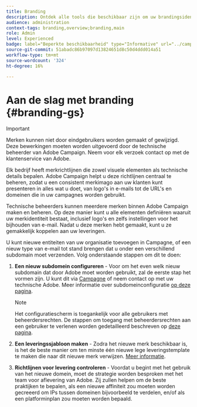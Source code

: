 ```yaml
---
title: Branding
description: Ontdek alle tools die beschikbaar zijn om uw brandingsidentiteiten te beheren
audience: administration
context-tags: branding,overview;branding,main
role: Admin
level: Experienced
badge: label="Beperkte beschikbaarheid" type="Informative" url="../campaign-standard-migration-home.md" tooltip="Beperkt tot gemigreerde gebruikers in Campaign Standard"
source-git-commit: 51abadc86b97097d13824651d8c50d4ddd014a51
workflow-type: tm+mt
source-wordcount: '324'
ht-degree: 16%

---
```


# Aan de slag met branding {#branding-gs}

>[!IMPORTANT]
>
>Merken kunnen niet door eindgebruikers worden gemaakt of gewijzigd. Deze bewerkingen moeten worden uitgevoerd door de technische beheerder van Adobe Campaign. Neem voor elk verzoek contact op met de klantenservice van Adobe.

Elk bedrijf heeft merkrichtlijnen die zowel visuele elementen als technische details bepalen. Adobe Campaign helpt u deze richtlijnen centraal te beheren, zodat u een consistent merkimago aan uw klanten kunt presenteren in alles wat u doet, van logo&#39;s in e-mails tot de URL&#39;s en domeinen die in uw campagnes worden gebruikt.

Technische beheerders kunnen meerdere merken binnen Adobe Campaign maken en beheren. Op deze manier kunt u alle elementen definiëren waaruit uw merkidentiteit bestaat, inclusief logo&#39;s en zelfs instellingen voor het bijhouden van e-mail. Nadat u deze merken hebt gemaakt, kunt u ze gemakkelijk koppelen aan uw leveringen.

U kunt nieuwe entiteiten van uw organisatie toevoegen in Campagne, of een nieuw type van e-mail tot stand brengen dat u onder een verschillend subdomain moet verzenden. Volg onderstaande stappen om dit te doen:

1. **Een nieuw subdomein configureren** - Voor om het even welk nieuw subdomain dat door Adobe moet worden gebruikt, zal de eerste stap het vormen zijn. U kunt dit via [Campagne](https://experienceleague.adobe.com/docs/control-panel/using/subdomains-and-certificates/subdomains-branding.html?lang=nl) of neem contact op met uw technische Adobe. Meer informatie over subdomeinconfiguratie [op deze pagina](https://experienceleague.adobe.com/en/docs/deliverability-learn/deliverability-best-practice-guide/additional-resources/campaign/ac-domain-name-setup).

   >[!NOTE]
   >
   >Het configuratiescherm is toegankelijk voor alle gebruikers met beheerdersrechten. De stappen om toegang met beheerdersrechten aan een gebruiker te verlenen worden gedetailleerd beschreven op [deze pagina](https://experienceleague.adobe.com/docs/control-panel/using/discover-control-panel/managing-permissions.html?lang=nl#discover-control-panel).

1. **Een leveringssjabloon maken** - Zodra het nieuwe merk beschikbaar is, is het de beste manier om ten minste één nieuwe lege leveringstemplate te maken die naar dit nieuwe merk verwijzen. [Meer informatie](branding-assign.md).

1. **Richtlijnen voor levering controleren** - Voordat u begint met het gebruik van het nieuwe domein, moet de strategie worden besproken met het team voor aflevering van Adobe. Zij zullen helpen om de beste praktijken te bepalen, als een nieuwe affiniteit zou moeten worden gecreeerd om IPs tussen domeinen bijvoorbeeld te verdelen, en/of als een platforminplan zou moeten worden bepaald.

